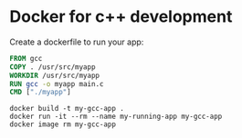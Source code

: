 # Docker for c++ development

Create a dockerfile to run your app:

```dockerfile
FROM gcc
COPY . /usr/src/myapp
WORKDIR /usr/src/myapp
RUN gcc -o myapp main.c
CMD ["./myapp"]
```

```
docker build -t my-gcc-app .
docker run -it --rm --name my-running-app my-gcc-app
docker image rm my-gcc-app
```